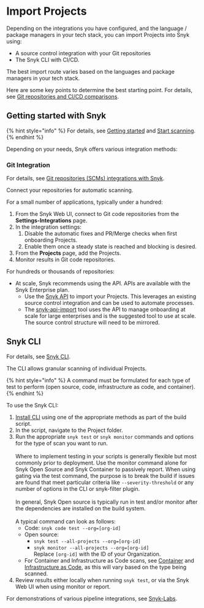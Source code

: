 # Import Projects

Depending on the integrations you have configured, and the language / package managers in your tech stack, you can import Projects into Snyk using:&#x20;

* A source control integration with your Git repositories
* The Snyk CLI with CI/CD.

The best import route varies based on the languages and package managers in your tech stack.&#x20;

Here are some key points to determine the best starting point. For details, see [Git repositories and CI/CD comparisons](../../../integrate-with-snyk/git-repository-and-ci-cd-integrations-comparisons.md).

## Getting started with Snyk

{% hint style="info" %}
For details, see [Getting started](../../../getting-started/) and [Start scanning](../../../scan-using-snyk/start-scanning-using-the-cli-web-ui-or-api.md).
{% endhint %}

Depending on your needs, Snyk offers various integration methods:

### Git Integration

For details, see [Git repositories (SCMs) integrations with Snyk](../../../integrate-with-snyk/git-repositories-scms-integrations-with-snyk/).

Connect your repositories for automatic scanning.

For a small number of applications, typically under a hundred:

1. From the Snyk Web UI, connect to Git code repositories from the **Settings-Integrations** page.
2. In the integration settings:
   1. Disable the automatic fixes and PR/Merge checks when first onboarding Projects.
   2. Enable them once a steady state is reached and blocking is desired.
3. From the **Projects** page, add the Projects.
4. Monitor results in Git code repositories.

For hundreds or thousands of repositories:

* At scale, Snyk recommends using the API. APIs are available with the Snyk Enterprise plan.
  * Use the [Snyk API](../../../snyk-api/) to import your Projects. This leverages an existing source control integration and can be used to automate processes.
  * The  [snyk-api-import](../../../snyk-api-info/other-tools/tool-snyk-api-import/) tool uses the API to manage onboarding at scale for large enterprises and is the suggested tool to use at scale. The source control structure will need to be mirrored.

## Snyk CLI

For details, see [Snyk CLI](../../../snyk-cli/).

The CLI allows granular scanning of individual Projects.&#x20;

{% hint style="info" %}
A command must be formulated for each type of test to perform (open source, code, infrastructure as code, and container).
{% endhint %}

To use the Snyk CLI:

1. [Install CLI](https://docs.snyk.io/snyk-cli/install-or-update-the-snyk-cli) using one of the appropriate methods as part of the build script.
2. In the script, navigate to the Project folder.
3. Run the appropriate `snyk test` or `snyk monitor` commands and options for the type of scan you want to run. \
   \
   Where to implement testing in your scripts is generally flexible but most commonly prior to deployment. Use the monitor command alone for Snyk Open Source and Snyk Container to passively report. When using gating via the test command, the purpose is to break the build if issues are found that meet particular criteria like `--severity-threshold` or any number of options in the CLI or snyk-filter plugin. \
   \
   In general, Snyk Open source is typically run in test and/or monitor after the dependencies are installed on the build system.\
   \
   A typical command can look as follows:
   * Code: `snyk code test --org=[org-id]`
   * Open source:&#x20;
     * `snyk test --all-projects --org=[org-id]`
     * `snyk monitor --all-projects --org=[org-id]`\
       Replace `[org-id]` with the ID of your Organization.
   * For Container and Infrastructure as Code scans, see [Container](../../../scan-using-snyk/snyk-container/scan-container-images.md) and [Infrastructure as Code](../../../scan-using-snyk/scan-infrastructure/), as this will vary based on the type being scanned.
4. Review results either locally when running `snyk test`, or via the Snyk Web UI when using monitor or report.

For demonstrations of various pipeline integrations, see [Snyk-Labs](https://github.com/snyk-labs/snyk-cicd-integration-examples).

